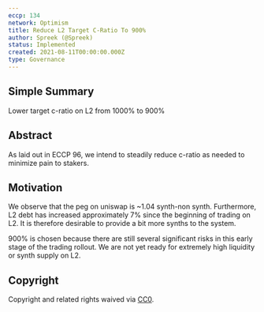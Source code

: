 ```yaml
---
eccp: 134
network: Optimism
title: Reduce L2 Target C-Ratio To 900%
author: Spreek (@Spreek)
status: Implemented
created: 2021-08-11T00:00:00.000Z
type: Governance
---
```


## Simple Summary

<!--"If you can't explain it simply, you don't understand it well enough." Provide a simplified and layman-accessible explanation of the ECCP.-->

Lower target c-ratio on L2 from 1000% to 900%

## Abstract

<!--A short (~200 word) description of the variable change proposed.-->

As laid out in ECCP 96, we intend to steadily reduce c-ratio as needed to minimize pain to stakers.

## Motivation

<!--The motivation is critical for ECCPs that want to update variables within Elysian. It should clearly explain why the existing variable is not incentive aligned. ECCP submissions without sufficient motivation may be rejected outright.-->

We observe that the peg on uniswap is ~1.04 synth-non synth. Furthermore, L2 debt has increased approximately 7% since the beginning of trading on L2. It is therefore desirable to provide a bit more synths to the system.

900% is chosen because there are still several significant risks in this early stage of the trading rollout. We are not yet ready for extremely high liquidity or synth supply on L2.

## Copyright

Copyright and related rights waived via [CC0](https://creativecommons.org/publicdomain/zero/1.0/).
